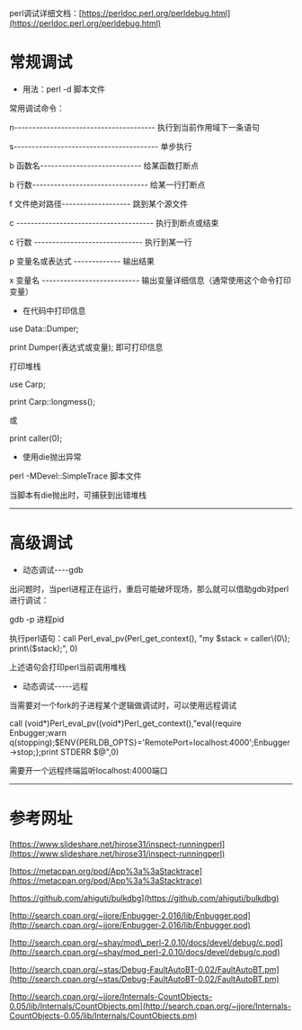 perl调试详细文档：[https://perldoc.perl.org/perldebug.html](https://perldoc.perl.org/perldebug.html)

# 常规调试

* 用法：perl -d 脚本文件

常用调试命令：

n--------------------------------------- 执行到当前作用域下一条语句

s---------------------------------------- 单步执行

b 函数名---------------------------- 给某函数打断点

b 行数-------------------------------- 给某一行打断点

f 文件绝对路径------------------- 跳到某个源文件

c -------------------------------------- 执行到断点或结束

c 行数 ------------------------------ 执行到某一行

p 变量名或表达式 ------------- 输出结果

x 变量名 --------------------------- 输出变量详细信息（通常使用这个命令打印变量）

* 在代码中打印信息

use Data::Dumper;

print Dumper\(表达式或变量\); 即可打印信息

打印堆栈

use Carp;

print Carp::longmess\(\);

或

print caller\(0\);

* 使用die抛出异常

perl -MDevel::SimpleTrace 脚本文件

当脚本有die抛出时，可捕获到出错堆栈

---

# 高级调试

* 动态调试----gdb

出问题时，当perl进程正在运行，重启可能破坏现场，那么就可以借助gdb对perl进行调试：

gdb -p 进程pid

执行perl语句：call Perl\_eval\_pv\(Perl\_get\_context\(\), "my $stack = caller\(0\); print\($stack\);", 0\)

上述语句会打印perl当前调用堆栈

* 动态调试-----远程

当需要对一个fork的子进程某个逻辑做调试时，可以使用远程调试

call \(void\*\)Perl\_eval\_pv\(\(void\*\)Perl\_get\_context\(\),"eval{require Enbugger;warn q\(stopping\);$ENV{PERLDB\_OPTS}='RemotePort=localhost:4000';Enbugger-&gt;stop;};print STDERR $@",0\)

需要开一个远程终端监听localhost:4000端口

---

# 参考网址

[https://www.slideshare.net/hirose31/inspect-runningperl](https://www.slideshare.net/hirose31/inspect-runningperl)

[https://metacpan.org/pod/App%3a%3aStacktrace](https://metacpan.org/pod/App%3a%3aStacktrace)

[https://github.com/ahiguti/bulkdbg](https://github.com/ahiguti/bulkdbg)

[http://search.cpan.org/~jjore/Enbugger-2.016/lib/Enbugger.pod](http://search.cpan.org/~jjore/Enbugger-2.016/lib/Enbugger.pod)

[http://search.cpan.org/~shay/mod\_perl-2.0.10/docs/devel/debug/c.pod](http://search.cpan.org/~shay/mod_perl-2.0.10/docs/devel/debug/c.pod)

[http://search.cpan.org/~stas/Debug-FaultAutoBT-0.02/FaultAutoBT.pm](http://search.cpan.org/~stas/Debug-FaultAutoBT-0.02/FaultAutoBT.pm)

[http://search.cpan.org/~jjore/Internals-CountObjects-0.05/lib/Internals/CountObjects.pm](http://search.cpan.org/~jjore/Internals-CountObjects-0.05/lib/Internals/CountObjects.pm)

